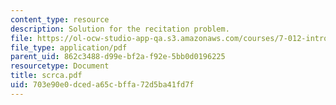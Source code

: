 ```yaml
---
content_type: resource
description: Solution for the recitation problem.
file: https://ol-ocw-studio-app-qa.s3.amazonaws.com/courses/7-012-introduction-to-biology-fall-2004/703e90e0dceda65cbffa72d5ba41fd7f_scrca.pdf
file_type: application/pdf
parent_uid: 862c3488-d99e-bf2a-f92e-5bb0d0196225
resourcetype: Document
title: scrca.pdf
uid: 703e90e0-dced-a65c-bffa-72d5ba41fd7f
---
```

